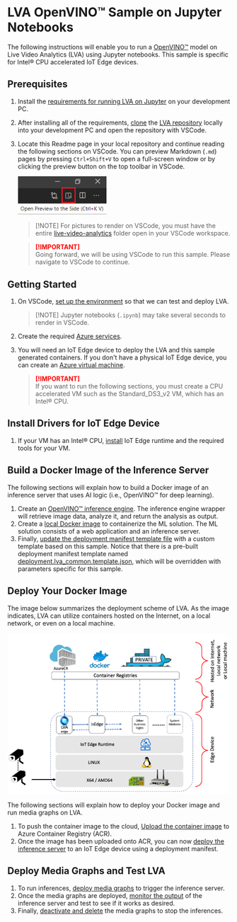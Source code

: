 # LVA OpenVINO™ Sample on Jupyter Notebooks 
The following instructions will enable you to run a [OpenVINO™](https://software.intel.com/content/www/us/en/develop/tools/openvino-toolkit.html) model on Live Video Analytics (LVA) using Jupyter notebooks. This sample is specific for Intel® CPU accelerated IoT Edge devices. 

## Prerequisites
1. Install the [requirements for running LVA on Jupyter](../common/requirements.md) on your development PC.
2. After installing all of the requirements, [clone](https://code.visualstudio.com/Docs/editor/versioncontrol#_cloning-a-repository) the [LVA repository](/../../) locally into your development PC and open the repository with VSCode. 
3. Locate this Readme page in your local repository and continue reading the following sections on VSCode. You can preview Markdown (`.md`) pages by pressing `Ctrl+Shift+V` to open a full-screen window or by clicking the preview button on the top toolbar in VSCode.  
   
   <img src="../../../../images/_markdown_preview.png" width=200px/> 
   <br>

   > <span>[!NOTE]</span>
   > For pictures to render on VSCode, you must have the entire [live-video-analytics](/../..) folder open in your VSCode workspace.
   
   > <span style="color:red; font-weight:bold"> [!IMPORTANT] </span>  
   > Going forward, we will be using VSCode to run this sample. Please navigate to VSCode to continue.

## Getting Started
1. On VSCode, [set up the environment](../common/setup_environment.ipynb) so that we can test and deploy LVA.
   ><span>[!NOTE]</span>
   >Jupyter notebooks (`.ipynb`) may take several seconds to render in VSCode.
2. Create the required [Azure services](../common/create_azure_services.ipynb).
3. You will need an IoT Edge device to deploy the LVA and this sample generated containers. If you don't have a physical IoT Edge device, you can create an [Azure virtual machine](../common/create_azure_vm.ipynb).

    > <span style="color:red; font-weight:bold"> [!IMPORTANT] </span>  
    > If you want to run the following sections, you must create a CPU accelerated VM such as the Standard_DS3_v2 VM, which has an Intel® CPU.

<!--
    Change the following steps based on specific instructions.
-->

## Install Drivers for IoT Edge Device
1. If your VM has an Intel® CPU, [install](../common/install_iotedge_runtime_cpu.md) IoT Edge runtime and the required tools for your VM. 

## Build a Docker Image of the Inference Server
The following sections will explain how to build a Docker image of an inference server that uses AI logic (i.e., OpenVINO™ for deep learning).
1. Create an [OpenVINO™ inference engine](create_openvino_inference_engine.ipynb). The inference engine wrapper will retrieve image data, analyze it, and return the analysis as output.
2. Create a [local Docker image](create_openvino_container_image.ipynb) to containerize the ML solution. The ML solution consists of a web application and an inference server.
3. Finally, [update the deployment manifest template file](create_openvino_deployment_manifest.ipynb) with a custom template based on this sample. Notice that there is a pre-built deployment manifest template named [deployment.lva_common.template.json](../common/deployment.lva_common.template.json), which will be overridden with parameters specific for this sample.

## Deploy Your Docker Image
The image below summarizes the deployment scheme of LVA. As the image indicates, LVA can utilize containers hosted on the Internet, on a local network, or even on a local machine.

<img src="../../../../images/_architecture.png?raw=true" width=500px/>  

The following sections will explain how to deploy your Docker image and run media graphs on LVA. 

1. To push the container image to the cloud, [Upload the container image](../common/upload_container_image_to_acr.ipynb) to Azure Container Registry (ACR).
2. Once the image has been uploaded onto ACR, you can now [deploy the inference server](../common/deploy_iotedge_modules.ipynb) to an IoT Edge device using a deployment manifest. 

## Deploy Media Graphs and Test LVA
1. To run inferences, [deploy media graphs](../common/deploy_media_graph.ipynb) to trigger the inference server.
2. Once the media graphs are deployed, [monitor the output](../common/monitor_output.md) of the inference server and test to see if it works as desired.
3. Finally, [deactivate and delete](../common/delete_media_graph.ipynb) the media graphs to stop the inferences.